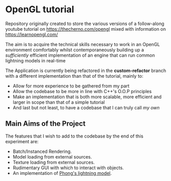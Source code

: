 # OpenGL tutorial
 Repository originally created to store the various versions of a follow-along youtube tutorial on https://thecherno.com/opengl mixed with information on https://learnopengl.com/

The aim is to acquire the technical skills necessary to work in an OpenGL environment comfortably whilst contemporaneously building up a *sufficiently* efficient implementation of an engine that can run common lightning models in real-time

The Application is currently being refactored in the **custom-refactor** branch with a different implementation than that of the tutorial, mainly to:
- Allow for more experience to be gathered from my part
- Allow the codebase to be more in line with C++'s O.O.P principles
- Make an implementation that is both more scalable, more efficient and larger in scope than that of a simple tutorial
- And last but not least, to have a codebase that I can truly call *my own*

## Main Aims of the Project

The features that I wish to add to the codebase by the end of this experiment are:
- Batch/Instanced Rendering.
- Model loading from external sources.
- Texture loading from external sources.
- Rudimentary GUI with which to interact with objects.
- An implementation of [Phong's lightning model](https://en.wikipedia.org/wiki/Phong_reflection_model "Let's be honest, you probably know it already... ").


